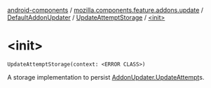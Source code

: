 [android-components](../../../index.md) / [mozilla.components.feature.addons.update](../../index.md) / [DefaultAddonUpdater](../index.md) / [UpdateAttemptStorage](index.md) / [&lt;init&gt;](./-init-.md)

# &lt;init&gt;

`UpdateAttemptStorage(context: <ERROR CLASS>)`

A storage implementation to persist [AddonUpdater.UpdateAttempt](../../-addon-updater/-update-attempt/index.md)s.

